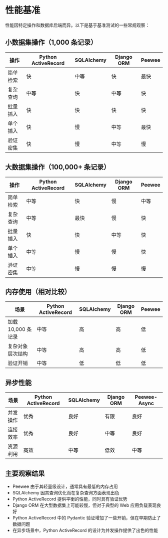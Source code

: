 # 性能基准

性能因特定操作和数据库后端而异。以下是基于基准测试的一些常规观察：

## 小数据集操作（1,000 条记录）

| 操作 | Python ActiveRecord | SQLAlchemy | Django ORM | Peewee |
|-----------|-------------------|------------|------------|--------|
| 简单检索 | 快 | 中等 | 快 | 最快 |
| 复杂查询 | 中等 | 快 | 中等 | 快 |
| 批量插入 | 快 | 快 | 快 | 快 |
| 单个插入 | 快 | 慢 | 中等 | 最快 |
| 验证密集 | 快 | 慢 | 中等 | 慢 |

## 大数据集操作（100,000+ 条记录）

| 操作 | Python ActiveRecord | SQLAlchemy | Django ORM | Peewee |
|-----------|-------------------|------------|------------|--------|
| 简单检索 | 中等 | 快 | 慢 | 中等 |
| 复杂查询 | 中等 | 最快 | 慢 | 快 |
| 批量插入 | 快 | 快 | 中等 | 快 |
| 单个插入 | 中等 | 慢 | 慢 | 快 |
| 验证密集 | 中等 | 慢 | 慢 | 慢 |

## 内存使用（相对比较）

| 场景 | Python ActiveRecord | SQLAlchemy | Django ORM | Peewee |
|----------|-------------------|------------|------------|--------|
| 加载 10,000 条记录 | 中等 | 高 | 高 | 低 |
| 复杂对象层次结构 | 中等 | 高 | 高 | 低 |
| 验证开销 | 中等 | 低 | 低 | 低 |

## 异步性能

| 场景 | Python ActiveRecord | SQLAlchemy | Django ORM | Peewee-Async |
|----------|-------------------|------------|------------|--------------|
| 并发操作 | 优秀 | 良好 | 有限 | 良好 |
| 连接效率 | 优秀 | 良好 | 中等 | 良好 |
| 资源利用 | 高效 | 中等 | 低效 | 中等 |

## 主要观察结果

- Peewee 由于其轻量级设计，通常具有最低的内存占用
- SQLAlchemy 因其查询优化而在复杂查询方面表现出色
- Python ActiveRecord 提供平衡的性能，同时具有验证优势
- Django ORM 在大型数据集上可能较慢，但对于典型的 Web 应用负载表现良好
- Python ActiveRecord 中的 Pydantic 验证增加了一些开销，但在早期防止了数据问题
- 在异步场景中，Python ActiveRecord 的设计为并发操作提供了出色的性能